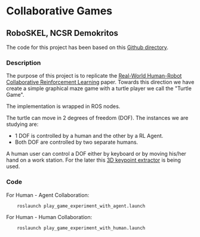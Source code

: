 # Collaborative Games
## RoboSKEL, NCSR Demokritos

The code for this project has been based on this [Github directory](https://github.com/jonastjoms/HumanRobotCollab).

### Description

The purpose of this project is to replicate the [Real-World Human-Robot Collaborative Reinforcement Learning](https://www.researchgate.net/publication/339675313_Real-World_Human-Robot_Collaborative_Reinforcement_Learning) paper. 
Towards this direction we have create a simple graphical maze game with a turtle player we call the "Turtle Game".

The implementation is wrapped in ROS nodes.

The turtle can move in 2 degrees of  freedom (DOF). 
The instances we are studying are:
* 1 DOF is controlled by a human and the other by a RL Agent.
* Both DOF are controlled by two separate humans.

A human user can control a DOF either by keyboard or by moving his/her hand on a work station.
For the later this [3D keypoint extractor](https://github.com/ThanasisTs/openpose_utils) is being used.

### Code
For Human - Agent Collaboration:

        roslaunch play_game_experiment_with_agent.launch
        
For Human - Human Collaboration:

        roslaunch play_game_experiment_with_human.launch
